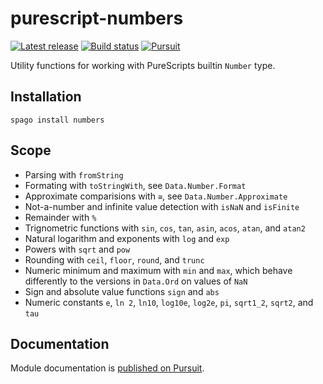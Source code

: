 # purescript-numbers

[![Latest release](http://img.shields.io/github/release/purescript/purescript-numbers.svg)](https://github.com/purescript/purescript-numbers/releases)
[![Build status](https://github.com/purescript/purescript-numbers/workflows/CI/badge.svg?branch=master)](https://github.com/purescript/purescript-numbers/actions?query=workflow%3ACI+branch%3Amaster)
[![Pursuit](https://pursuit.purescript.org/packages/purescript-numbers/badge)](https://pursuit.purescript.org/packages/purescript-numbers)

Utility functions for working with PureScripts builtin `Number` type.

## Installation

```
spago install numbers
```

## Scope

* Parsing with `fromString`
* Formating with `toStringWith`, see `Data.Number.Format`
* Approximate comparisions with `≅`, see `Data.Number.Approximate`
* Not-a-number and infinite value detection with `isNaN` and `isFinite`
* Remainder with `%`
* Trignometric functions with `sin`, `cos`, `tan`, `asin`, `acos`, `atan`, and
  `atan2`
* Natural logarithm and exponents with `log` and `exp`
* Powers with `sqrt` and `pow`
* Rounding with `ceil`, `floor`, `round`, and `trunc`
* Numeric minimum and maximum with `min` and `max`, which behave differently to
  the versions in `Data.Ord` on values of `NaN`
* Sign and absolute value functions `sign` and `abs`
* Numeric constants `e`, `ln 2`, `ln10`, `log10e`, `log2e`, `pi`, `sqrt1_2`,
  `sqrt2`, and `tau`

## Documentation

Module documentation is [published on Pursuit](http://pursuit.purescript.org/packages/purescript-numbers).
